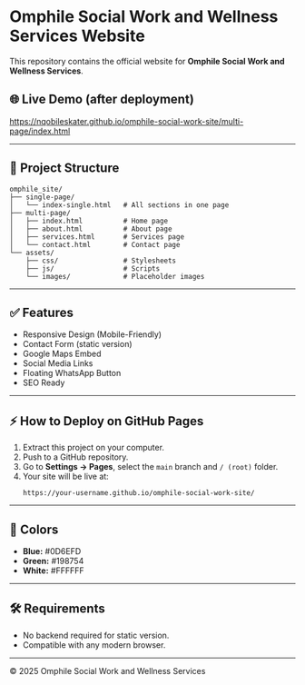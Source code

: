 
# Omphile Social Work and Wellness Services Website

This repository contains the official website for **Omphile Social Work and Wellness Services**.

## 🌐 Live Demo (after deployment)
https://nqobileskater.github.io/omphile-social-work-site/multi-page/index.html

---

## 📂 Project Structure
```
omphile_site/
├── single-page/
│   └── index-single.html   # All sections in one page
├── multi-page/
│   ├── index.html          # Home page
│   ├── about.html          # About page
│   ├── services.html       # Services page
│   └── contact.html        # Contact page
└── assets/
    ├── css/                # Stylesheets
    ├── js/                 # Scripts
    └── images/             # Placeholder images
```

---

## ✅ Features
- Responsive Design (Mobile-Friendly)
- Contact Form (static version)
- Google Maps Embed
- Social Media Links
- Floating WhatsApp Button
- SEO Ready

---

## ⚡ How to Deploy on GitHub Pages
1. Extract this project on your computer.
2. Push to a GitHub repository.
3. Go to **Settings → Pages**, select the `main` branch and `/ (root)` folder.
4. Your site will be live at:
   ```
   https://your-username.github.io/omphile-social-work-site/
   ```

---

## 🎨 Colors
- **Blue:** #0D6EFD
- **Green:** #198754
- **White:** #FFFFFF

---

## 🛠 Requirements
- No backend required for static version.
- Compatible with any modern browser.

---

© 2025 Omphile Social Work and Wellness Services
